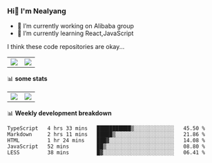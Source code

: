 ### Hi👋 I'm Nealyang

- 🔭 I’m currently working on Alibaba group
- 🌱 I’m currently learning React,JavaScript


I think these code repositories are okay...

<table>
  <tbody>
    <tr>
      <td>
        <a href="https://github.com/Nealyang/React-Express-Blog-Demo">
          <img align="center" src="https://github-readme-stats.vercel.app/api/pin/?username=Nealyang&repo=React-Express-Blog-Demo&theme=chartreuse-dark" />
        </a>
      </td>
       <td>
        <a href="https://github.com/Nealyang/PersonalBlog">
          <img align="center" src="https://github-readme-stats.vercel.app/api/pin/?username=Nealyang&repo=PersonalBlog&theme=chartreuse-dark" />
        </a>
      </td>
    </tr>
  </tbody>
</table>

📊 **some stats**


<table>
  <tbody>
    <tr>
      <td>
          <img align="center" src="https://github-readme-stats.vercel.app/api?username=Nealyang&theme=chartreuse-dark&show_icons=true" />
      </td>
       <td>
          <img align="center" src="https://github-readme-stats.vercel.app/api/top-langs/?username=Nealyang&theme=chartreuse-dark" />
      </td>
    </tr>
  </tbody>
</table>

📊 **Weekly development breakdown**

<!--START_SECTION:waka-->
```text
TypeScript   4 hrs 33 mins   ███████████▒░░░░░░░░░░░░░   45.50 % 
Markdown     2 hrs 11 mins   █████▒░░░░░░░░░░░░░░░░░░░   21.86 % 
HTML         1 hr 24 mins    ███▓░░░░░░░░░░░░░░░░░░░░░   14.08 % 
JavaScript   52 mins         ██▒░░░░░░░░░░░░░░░░░░░░░░   08.80 % 
LESS         38 mins         █▓░░░░░░░░░░░░░░░░░░░░░░░   06.41 % 
```
<!--END_SECTION:waka-->

